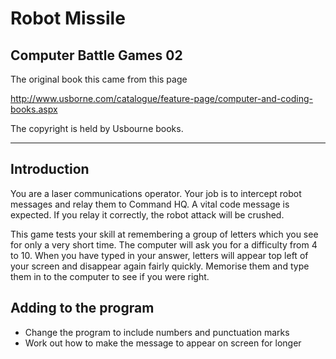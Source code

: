 # Robot Missile

## Computer Battle Games 02

The original book this came from this page

http://www.usborne.com/catalogue/feature-page/computer-and-coding-books.aspx

The copyright is held by Usbourne books.

___

## Introduction

You are a laser communications operator.  Your job is to intercept robot messages and relay them to Command HQ.  A vital code message is expected.  If you relay it correctly, the robot attack will be crushed.

This game tests your skill at remembering a group of letters which you see for only a very short time.  The computer will ask you for a difficulty from 4 to 10.  When you have typed in your answer, letters will appear top left of your screen and disappear again fairly quickly.  Memorise them and type them in to the computer to see if you were right.

## Adding to the program

* Change the program to include numbers and punctuation marks
* Work out how to make the message to appear on screen for longer